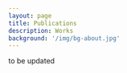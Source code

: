 ```yaml
---
layout: page
title: Publications
description: Works
background: '/img/bg-about.jpg'
---
```


to be updated
